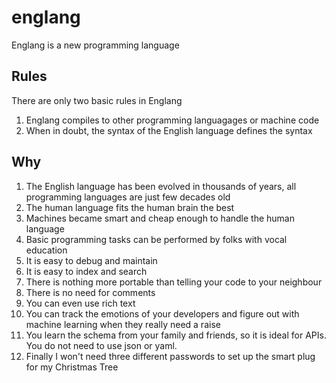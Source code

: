 # englang
Englang is a new programming language
## Rules
There are only two basic rules in Englang
1. Englang compiles to other programming languagages or machine code
2. When in doubt, the syntax of the English language defines the syntax
## Why
1. The English language has been evolved in thousands of years, all programming languages are just few decades old
2. The human language fits the human brain the best
3. Machines became smart and cheap enough to handle the human language
4. Basic programming tasks can be performed by folks with vocal education
5. It is easy to debug and maintain
6. It is easy to index and search
7. There is nothing more portable than telling your code to your neighbour
8. There is no need for comments
9. You can even use rich text
10. You can track the emotions of your developers and figure out with machine learning when they really need a raise
11. You learn the schema from your family and friends, so it is ideal for APIs. You do not need to use json or yaml.
12. Finally I won't need three different passwords to set up the smart plug for my Christmas Tree
